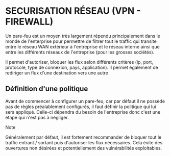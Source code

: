 # SECURISATION RÉSEAU (VPN - FIREWALL)



Un pare-feu est un moyen très largement répendu principalement dans le monde de l'enterprise pour permettre de filtrer tout le traffic qui transite entre le réseau WAN extérieur à l'entreprise et le réseau interne ainsi que entre les différents réseaux de l'entreprise (pour les grosses sociétés).

Il permet d'autoriser, bloquer les flux selon différents critères (ip, port, protocole, type de connexion, pays, application). Il permet également de rediriger un flux d'une destination vers une autre

## Définition d'une politique

Avant de commencer à configurer un pare-feu, car par défaut il ne possède pas de règles préalablement configurés, il faut définir la politique qui lui sera appliqué. Celle-ci dépendra du besoin de l'entreprise donc c'est une étape qui n'est pas à négliger.

> [!NOTE]
>
> Généralement par défaut, il est fortement recommander de bloquer tout le traffic entrant / sortant puis d'autoriser les flux nécessaires. Cela évite des ouvertures non désirées et potentiellement des vulnérabilités exploitables.



